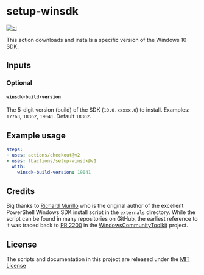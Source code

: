 # setup-winsdk

[![ci][1]][2]

This action downloads and installs a specific version of the Windows 10 SDK.

## Inputs

### Optional

#### `winsdk-build-version`

The 5-digit version (build) of the SDK (`10.0.xxxxx.0`) to install. Examples:
`17763`, `18362`, `19041`. Default `18362`.

## Example usage

```yaml
steps:
- uses: actions/checkout@v2
- uses: fbactions/setup-winsdk@v1
  with:
    winsdk-build-version: 19041
```

## Credits

Big thanks to [Richard Murillo][3] who is the original author of the excellent
PowerShell Windows SDK install script in the `externals` directory. While the
script can be found in many repositories on GitHub, the earliest reference to
it was traced back to [PR 2200][4] in the [WindowsCommunityToolkit][5] project.

## License

The scripts and documentation in this project are released under the [MIT License](LICENSE)

[1]: https://github.com/fbactions/setup-winsdk/workflows/ci/badge.svg
[2]: https://github.com/fbactions/setup-winsdk/actions
[3]: https://github.com/rjmurillo
[4]: https://github.com/windows-toolkit/WindowsCommunityToolkit/pull/2220
[5]: https://github.com/windows-toolkit/WindowsCommunityToolkit/
